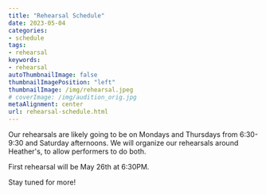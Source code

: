 ```yaml
---
title: "Rehearsal Schedule"
date: 2023-05-04
categories:
- schedule
tags:
- rehearsal
keywords:
- rehearsal
autoThumbnailImage: false
thumbnailImagePosition: "left"
thumbnailImage: /img/rehearsal.jpeg
# coverImage: /img/audition_orig.jpg
metaAlignment: center
url: rehearsal-schedule.html
---
```


Our rehearsals are likely going to be on Mondays and Thursdays from 6:30-9:30 and Saturday afternoons. We will organize our rehearsals around Heather's, to allow performers to do both.

First rehearsal will be May 26th at 6:30PM.

Stay tuned for more!